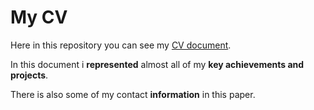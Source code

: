 # My CV
Here in this repository you can see my [CV document](https://github.com/SANEKDASH/CV/blob/main/CV_DashchynskiAI.pdf).

In this document i __represented__ almost all of my __key achievements and projects__.

There is also some of my contact __information__ in this paper.
